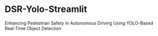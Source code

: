 # DSR-Yolo-Streamlit
Enhancing Pedestrian Safety in Autonomous Driving Using YOLO-Based Real-Time Object Detection
